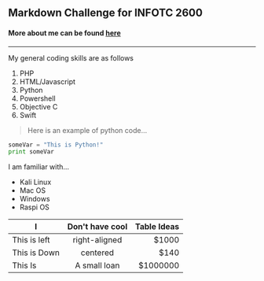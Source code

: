 ## Markdown Challenge for INFOTC 2600
#### More about me can be found [here](https://github.com/mister-mellow/markdownChallenge/blob/master/aboutMe.md)

---

My general coding skills are as follows
1. PHP
2. HTML/Javascript
3. Python
4. Powershell
5. Objective C
6. Swift

>Here is an example of python code...

```python
someVar = "This is Python!"
print someVar
```

I am familiar with...
* Kali Linux
* Mac OS
* Windows
* Raspi OS

|I       | Don't have cool      | Table Ideas  |
| ------------- |:-------------:| -----:|
| This is left  | right-aligned | $1000 |
| This is Down  | centered      | $140|
| This Is | A small loan  | $1000000 |
